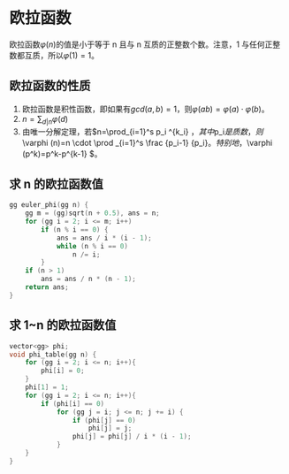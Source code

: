 # 欧拉函数

欧拉函数$\varphi (n)$的值是小于等于 n 且与 n 互质的正整数个数。注意，1 与任何正整数都互质，所以$\varphi (1)=1$。

## 欧拉函数的性质

1. 欧拉函数是积性函数，即如果有$gcd(a,b)=1$，则$\varphi (ab)=\varphi (a)\cdot \varphi (b)$。
2. $n=\sum_{d|n} \varphi (d)$
3. 由唯一分解定理，若$n=\prod_{i=1}^s p_i ^{k_i} $，其中$p_i$是质数，则$\varphi (n)=n \cdot \prod _{i=1}^s \frac {p_i-1} {p_i}$。特别地，$\varphi (p^k)=p^k-p^{k-1} $。

## 求 n 的欧拉函数值

```cpp
gg euler_phi(gg n) {
    gg m = (gg)sqrt(n + 0.5), ans = n;
    for (gg i = 2; i <= m; i++)
        if (n % i == 0) {
            ans = ans / i * (i - 1);
            while (n % i == 0)
                n /= i;
        }
    if (n > 1)
        ans = ans / n * (n - 1);
    return ans;
}
```

## 求 1~n 的欧拉函数值

```cpp
vector<gg> phi;
void phi_table(gg n) {
    for (gg i = 2; i <= n; i++){
        phi[i] = 0;
    }
    phi[1] = 1;
    for (gg i = 2; i <= n; i++){
        if (phi[i] == 0)
            for (gg j = i; j <= n; j += i) {
                if (phi[j] == 0)
                    phi[j] = j;
                phi[j] = phi[j] / i * (i - 1);
            }
    }
}
```

